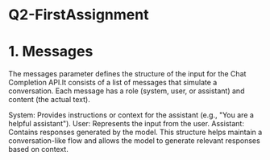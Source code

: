# Q2-FirstAssignment
# 1. Messages
The messages parameter defines the structure of the input for the Chat Completion API.It consists of a list of messages that simulate a conversation. Each message has a role (system, user, or assistant) and content (the actual text).
  
  System: Provides instructions or context for the assistant (e.g., "You are a helpful assistant").  User: Represents the input from the user.  Assistant: Contains responses generated by the model.  This structure helps maintain a conversation-like flow and allows the model to generate relevant responses based on context.
